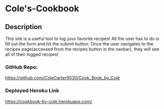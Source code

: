 # Cole's-Cookbook

## Description
This site is a useful tool to log your favorite recipes! All the user has to do is fill out the form and hit the submit button. Once the user navigates to the recipes page(accessed from the recipes button in the navbar), they will see all of their logged recipes!

### GitHub Repo:
https://github.com/ColeCarter9530/Cook_Book_by_Cole

### Deployed Heroku Link
https://cookbook-by-cole.herokuapp.com/
